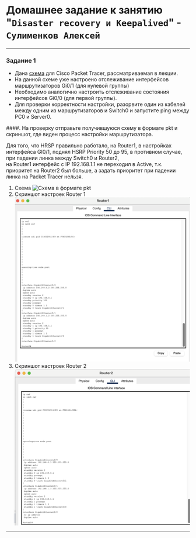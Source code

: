 # Домашнее задание к занятию "`Disaster recovery и Keepalived`" - `Сулименков Алексей`

---

### Задание 1

- Дана [схема](https://github.com/netology-code/sflt-homeworks/blob/main/1/hsrp_advanced.pkt) для Cisco Packet Tracer, рассматриваемая в лекции.
- На данной схеме уже настроено отслеживание интерфейсов маршрутизаторов Gi0/1 (для нулевой группы)
- Необходимо аналогично настроить отслеживание состояния интерфейсов Gi0/0 (для первой группы).
- Для проверки корректности настройки, разорвите один из кабелей между одним из маршрутизаторов и Switch0 и запустите ping между PC0 и Server0.

####. На проверку отправьте получившуюся схему в формате pkt и скриншот, где виден процесс настройки маршрутизатора.

Для того, что HRSP правильно работало, на Router1, в настройках интерфейса GI0/1, поднял HSRP Priority 50 до 95, в противном случае, при падении линка между Switch0 и Router2, <br>
 на Router1  интерфейс с IP 192.168.1.1 не переходил в Active, т.к. приоритет на Router2 был больше, а задать приоритет при падении линка на Packet Tracer нельзя.

1. Схема
![Схема в формате pkt](https://github.com/biparasite/11-01HW/blob/main/hsrp_advanced_HW.pkt)
2. Скриншот настроек Router 1
![Router1](https://github.com/biparasite/11-01HW/blob/main/Router1.png)
3. Скриншот настроек Router 2
![Router2](https://github.com/biparasite/11-01HW/blob/main/Router2.png)


---

